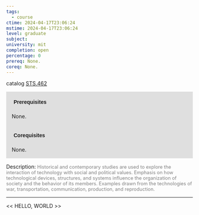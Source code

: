 ```yaml
---
tags:
  - course
ctime: 2024-04-17T23:06:24
mstime: 2024-04-17T23:06:24
level: graduate
subject: 
university: mit
completion: open
percentage: 0
prereq: None.
coreq: None.
---
```


catalog [STS.462](http://student.mit.edu/catalog/mSTSb.html#STS.462)

<span style="display: block; padding: 15px; background-color: rgb(100, 100, 100, 0.2);"><font id="m_prereq4166_0" style="display: block; font-family: Arial, sans-serif; font-weight: bold; padding: 5px">Prerequisites</font><br><span id="prereq4166_0">None.</span></span>
<span style="display: block; padding: 15px; background-color: rgb(100, 100, 100, 0.2);"><font id="m_coreq4166_0" style="display: block; font-family: Arial, sans-serif; font-weight: bold; padding: 5px">Corequisites</font><br><span id="coreq4166_0">None.</span></span>

<font style="">Description:</font>
<font style="color: grey; font-size: 0.8rem;">Historical and contemporary studies are used to explore the interaction of technology with social and political values.  Emphasis on how technological devices, structures, and systems influence the organization of society and the behavior of its members.  Examples drawn from the technologies of war, transportation, communication, production, and reproduction.</font>



---

<< HELLO, WORLD >>
